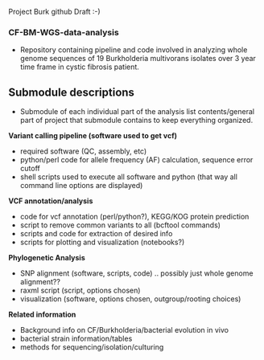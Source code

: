 Project Burk github Draft :-) 

### CF-BM-WGS-data-analysis


 - Repository containing pipeline and code involved in analyzing whole genome sequences of 19 Burkholderia multivorans isolates over 3 year time frame in cystic fibrosis patient. 

 ## Submodule descriptions 

- Submodule of each individual part of the analysis list contents/general part of project that submodule contains to keep everything organized.


**Variant calling pipeline (software used to get vcf)**
- required software (QC, assembly, etc)
- python/perl code for allele frequency (AF) calculation, sequence error cutoff
- shell scripts used to execute all software and python (that way all command line options are displayed)

**VCF annotation/analysis**
- code for vcf annotation (perl/python?), KEGG/KOG protein prediction
- script to remove common variants to all (bcftool commands)
- scripts and code for extraction of desired info
- scripts for plotting and visualization (notebooks?)

**Phylogenetic Analysis**
- SNP alignment (software, scripts, code) .. possibly just whole genome alignment??
- raxml script (script, options chosen)
- visualization (software, options chosen, outgroup/rooting choices)

**Related information**
- Background info on CF/Burkholderia/bacterial evolution in vivo
- bacterial strain information/tables 
- methods for sequencing/isolation/culturing


